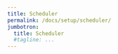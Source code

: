 ```yaml
---
title: Scheduler
permalink: /docs/setup/scheduler/
jumbotron:
  title: Scheduler
  #tagline: ...
---
```


